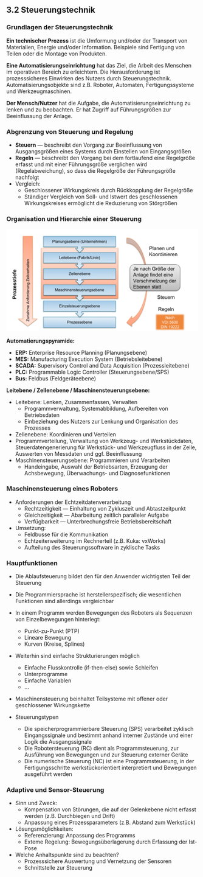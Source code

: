 ## 3.2 Steuerungstechnik

### Grundlagen der Steuerungstechnik

**Ein technischer Prozess** ist die Umformung und/oder der Transport von Materialien, Energie und/oder Information. Beispiele sind Fertigung von Teilen oder die Montage von Produkten.

**Eine Automatisierungseinrichtung** hat das Ziel, die Arbeit des Menschen im operativen Bereich zu erleichtern. Die Herausforderung ist prozesssicheres Einwirken des Nutzers durch Steuerungstechnik. Automatisierungsobjekte sind z.B. Roboter, Automaten, Fertigungssysteme und Werkzeugmaschinen.

**Der Mensch/Nutzer** hat die Aufgabe, die Automatisierungseinrichtung zu lenken und zu beobachten. Er hat Zugriff auf Führungsgrößen zur Beeinflussung der Anlage.

### Abgrenzung von Steuerung und Regelung

- **Steuern** — beschreibt den Vorgang zur Beeinflussung von Ausgangsgrößen eines Systems durch Einstellen von Eingangsgrößen
- **Regeln** — beschreibt den Vorgang bei dem fortlaufend eine Regelgröße erfasst und mit einer Führungsgröße verglichen wird (Regelabweichung), so dass die Regelgröße der Führungsgröße nachfolgt
- Vergleich:
  - Geschlossener Wirkungskreis durch Rückkopplung der Regelgröße
  - Ständiger Vergleich von Soll- und Istwert des geschlossenen Wirkungskreises ermöglicht die Reduzierung von Störgrößen

### Organisation und Hierarchie einer Steuerung

![Organisationsstruktur Prozessautomatisierung](image-2.png)

**Automatierungspyramide:**

- **ERP:** Enterprise Resource Planning (Planungsebene)
- **MES:** Manufacturing Execution System (Betriebsleitebene)
- **SCADA:** Supervisory Control and Data Acquisition (Prozessleitebene)
- **PLC:** Programmable Logic Controller (Steuerungsebene/SPS)
- **Bus:** Feldbus (Feldgeräteebene)

**Leitebene / Zellenebene / Maschinensteuerungsebene:**

- Leitebene: Lenken, Zusammenfassen, Verwalten
  - Programmverwaltung, Systemabbildung, Aufbereiten von Betriebsdaten
  - Einbeziehung des Nutzers zur Lenkung und Organisation des Prozesses
- Zellenebene: Koordinieren und Verteilen
- Programmverteilung, Verwaltung von Werkzeug- und Werkstückdaten, Steuerdatengenerierung für Werkstück- und Werkzeugfluss in der Zelle, Auswerten von Messdaten und ggf. Beeinflussung
- Maschinensteuerungsebene: Programmieren und Verarbeiten
  - Handeingabe, Auswahl der Betriebsarten, Erzeugung der Achsbewegung, Überwachungs- und Diagnosefunktionen

### Maschinensteuerung eines Roboters

- Anforderungen der Echtzeitdatenverarbeitung
  - Rechtzeitigkeit — Einhaltung von Zykluszeit und Abtastzeitpunkt
  - Gleichzeitigkeit — Abarbeitung zeitlich paralleler Aufgabe
  - Verfügbarkeit — Unterbrechungsfreie Betriebsbereitschaft
- Umsetzung:
  - Feldbusse für die Kommunikation
  - Echtzeiterweiterung im Rechnerteil (z.B. Kuka: vxWorks)
  - Aufteilung des Steuerungssoftware in zyklische Tasks

### Hauptfunktionen

- Die Ablaufsteuerung bildet den für den Anwender wichtigsten Teil der Steuerung
- Die Programmiersprache ist herstellerspezifisch; die wesentlichen Funktionen sind allerdings vergleichbar
- In einem Programm werden Bewegungen des Roboters als Sequenzen von Einzelbewegungen hinterlegt:
  - Punkt-zu-Punkt (PTP)
  - Lineare Bewegung
  - Kurven (Kreise, Splines)
- Weiterhin sind einfache Strukturierungen möglich

  - Einfache Flusskontrolle (if-then-else) sowie Schleifen
  - Unterprogramme
  - Einfache Variablen
  - ...

- Maschinensteuerung beinhaltet Teilsysteme mit offener oder geschlossener Wirkungskette
- Steuerungstypen
  - Die speicherprogrammierbare Steuerung (SPS) verarbeitet zyklisch Eingangssignale und bestimmt anhand interner Zustände und einer Logik die Ausgangssignale
  - Die Robotersteuerung (RC) dient als Programmsteuerung, zur Ausführung von Bewegungen und zur Steuerung externer Geräte
  - Die numerische Steuerung (NC) ist eine Programmsteuerung, in der Fertigungsschritte werkstückorientiert interpretiert und Bewegungen ausgeführt werden

### Adaptive und Sensor-Steuerung

- Sinn und Zweck:
  - Kompensation von Störungen, die auf der Gelenkebene nicht erfasst werden (z.B. Durchbiegen und Drift)
  - Anpassung eines Prozessparameters (z.B. Abstand zum Werkstück)
- Lösungsmöglichkeiten:
  - Referenzierung: Anpassung des Programms
  - Exteme Regelung: Bewegungsüberlagerung durch Erfassung der Ist-Pose
- Welche Anhaltspunkte sind zu beachten?
  - Prozesssichere Auswertung und Vernetzung der Sensoren
  - Schnittstelle zur Steuerung
